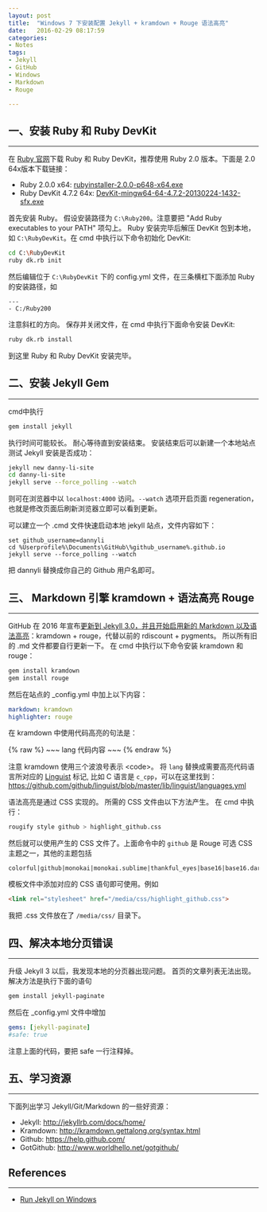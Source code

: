 ```yaml
---
layout: post
title:  "Windows 7 下安装配置 Jekyll + kramdown + Rouge 语法高亮"
date:   2016-02-29 08:17:59
categories: 
- Notes 
tags:
- Jekyll
- GitHub
- Windows
- Markdown
- Rouge

---
```

## 一、安装 Ruby 和 Ruby DevKit
---
在 [Ruby 官网](http://rubyinstaller.org/downloads/)下载 Ruby 和 Ruby DevKit，推荐使用 Ruby 2.0 版本。下面是 2.0 64x版本下载链接：

- Ruby 2.0.0 x64: [rubyinstaller-2.0.0-p648-x64.exe](http://dl.bintray.com/oneclick/rubyinstaller/rubyinstaller-2.0.0-p648-x64.exe)
- Ruby DevKit 4.7.2 64x: [DevKit-mingw64-64-4.7.2-20130224-1432-sfx.exe](http://dl.bintray.com/oneclick/rubyinstaller/DevKit-mingw64-64-4.7.2-20130224-1432-sfx.exe)

首先安装 Ruby。 假设安装路径为 `C:\Ruby200`。注意要把 "Add Ruby executables to your PATH" 项勾上。
Ruby 安装完毕后解压 DevKit 包到本地，如 `C:\RubyDevKit`。在 cmd 中执行以下命令初始化 DevKit:

~~~ sh
cd C:\RubyDevKit
ruby dk.rb init
~~~

然后编辑位于 `C:\RubyDevKit` 下的 config.yml 文件，在三条横杠下面添加 Ruby 的安装路径，如

~~~
---
- C:/Ruby200
~~~

注意斜杠的方向。 保存并关闭文件，在 cmd 中执行下面命令安装 DevKit:

~~~ sh
ruby dk.rb install
~~~

到这里 Ruby 和 Ruby DevKit 安装完毕。

## 二、安装 Jekyll Gem
---
cmd中执行

~~~ sh
gem install jekyll
~~~

执行时间可能较长。 耐心等待直到安装结束。 安装结束后可以新建一个本地站点测试 Jekyll 安装是否成功：

~~~ sh
jekyll new danny-li-site
cd danny-li-site
jekyll serve --force_polling --watch
~~~
	
则可在浏览器中以 `localhost:4000` 访问。`--watch` 选项开启页面 regeneration，也就是修改页面后刷新浏览器立即可以看到更新。

可以建立一个 .cmd 文件快速启动本地 jekyll 站点，文件内容如下：

~~~ batchfile
set github_username=dannyli
cd %Userprofile%\Documents\GitHub\%github_username%.github.io
jekyll serve --force_polling --watch
~~~

把 dannyli 替换成你自己的 Github 用户名即可。

## 三、 Markdown 引擎 kramdown + 语法高亮 Rouge
---
GitHub 在 2016 年宣布[更新到 Jekyll 3.0，并且开始启用新的 Markdown 以及语法高亮](https://github.com/blog/2100-github-pages-now-faster-and-simpler-with-jekyll-3-0)：kramdown + rouge，代替以前的 rdiscount + pygments。 所以所有旧的 .md 文件都要自行更新一下。 在 cmd 中执行以下命令安装 kramdown 和 rouge：

~~~ sh
gem install kramdown
gem install rouge
~~~

然后在站点的 _config.yml 中加上以下内容：

~~~ yml
markdown: kramdown
highlighter: rouge
~~~	

在 kramdown 中使用代码高亮的句法是：

{% raw %} 
	~~~ lang
	代码内容
	~~~
{% endraw %} 

注意 kramdown 使用三个波浪号表示 \<code\>。 将 `lang` 替换成需要高亮代码语言所对应的 [Linguist](https://github.com/github/linguist) 标记, 比如 C 语言是 `c_cpp`，可以在这里找到： <https://github.com/github/linguist/blob/master/lib/linguist/languages.yml>

语法高亮是通过 CSS 实现的。 所需的 CSS 文件由以下方法产生。 在 cmd 中执行：

~~~ sh
rougify style github > highlight_github.css
~~~	

然后就可以使用产生的 CSS 文件了。上面命令中的 `github` 是 Rouge 可选 CSS 主题之一，其他的主题包括 

~~~
colorful|github|monokai|monokai.sublime|thankful_eyes|base16|base16.dark|base16.light|base16.solarized|base16.monokai 
~~~

模板文件中添加对应的 CSS 语句即可使用。例如

~~~ html
<link rel="stylesheet" href="/media/css/highlight_github.css">
~~~

我把 .css 文件放在了 `/media/css/` 目录下。

## 四、解决本地分页错误
---
升级 Jekyll 3 以后，我发现本地的分页器出现问题。 首页的文章列表无法出现。 解决方法是执行下面的语句

~~~ sh
gem install jekyll-paginate
~~~

然后在 _config.yml 文件中增加

~~~ yml
gems: [jekyll-paginate]
#safe: true
~~~

注意上面的代码，要把 safe 一行注释掉。 

## 五、学习资源
---
下面列出学习 Jekyll/Git/Markdown 的一些好资源：

* Jekyll: <http://jekyllrb.com/docs/home/>
* Kramdown: <http://kramdown.gettalong.org/syntax.html>
* Github: <https://help.github.com/>
* GotGithub: <http://www.worldhello.net/gotgithub/>

## References
---

* [Run Jekyll on Windows](http://jekyll-windows.juthilo.com/)